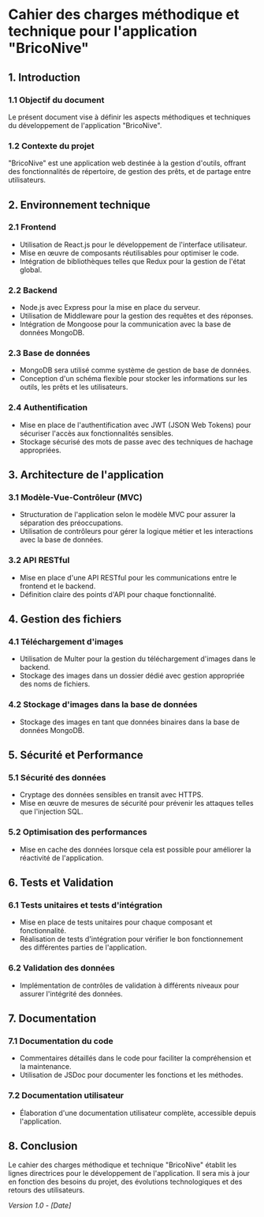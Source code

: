 # Cahier des charges méthodique et technique pour l'application "BricoNive"


## 1. Introduction

### 1.1 Objectif du document
Le présent document vise à définir les aspects méthodiques et techniques du développement de l'application "BricoNive".

### 1.2 Contexte du projet
"BricoNive" est une application web destinée à la gestion d'outils, offrant des fonctionnalités de répertoire, de gestion des prêts, et de partage entre utilisateurs.


## 2. Environnement technique

### 2.1 Frontend

- Utilisation de React.js pour le développement de l'interface utilisateur.
- Mise en œuvre de composants réutilisables pour optimiser le code.
- Intégration de bibliothèques telles que Redux pour la gestion de l'état global.

### 2.2 Backend

- Node.js avec Express pour la mise en place du serveur.
- Utilisation de Middleware pour la gestion des requêtes et des réponses.
- Intégration de Mongoose pour la communication avec la base de données MongoDB.

### 2.3 Base de données

- MongoDB sera utilisé comme système de gestion de base de données.
- Conception d'un schéma flexible pour stocker les informations sur les outils, les prêts et les utilisateurs.

### 2.4 Authentification

- Mise en place de l'authentification avec JWT (JSON Web Tokens) pour sécuriser l'accès aux fonctionnalités sensibles.
- Stockage sécurisé des mots de passe avec des techniques de hachage appropriées.



## 3. Architecture de l'application

### 3.1 Modèle-Vue-Contrôleur (MVC)

- Structuration de l'application selon le modèle MVC pour assurer la séparation des préoccupations.
- Utilisation de contrôleurs pour gérer la logique métier et les interactions avec la base de données.


### 3.2 API RESTful

- Mise en place d'une API RESTful pour les communications entre le frontend et le backend.
- Définition claire des points d'API pour chaque fonctionnalité.


## 4. Gestion des fichiers

### 4.1 Téléchargement d'images

- Utilisation de Multer pour la gestion du téléchargement d'images dans le backend.
- Stockage des images dans un dossier dédié avec gestion appropriée des noms de fichiers.

### 4.2 Stockage d'images dans la base de données

- Stockage des images en tant que données binaires dans la base de données MongoDB.


## 5. Sécurité et Performance

### 5.1 Sécurité des données

- Cryptage des données sensibles en transit avec HTTPS.
- Mise en œuvre de mesures de sécurité pour prévenir les attaques telles que l'injection SQL.

### 5.2 Optimisation des performances

- Mise en cache des données lorsque cela est possible pour améliorer la réactivité de l'application.


## 6. Tests et Validation

### 6.1 Tests unitaires et tests d'intégration

- Mise en place de tests unitaires pour chaque composant et fonctionnalité.
- Réalisation de tests d'intégration pour vérifier le bon fonctionnement des différentes parties de l'application.

### 6.2 Validation des données

- Implémentation de contrôles de validation à différents niveaux pour assurer l'intégrité des données.


## 7. Documentation

### 7.1 Documentation du code

- Commentaires détaillés dans le code pour faciliter la compréhension et la maintenance.
- Utilisation de JSDoc pour documenter les fonctions et les méthodes.

### 7.2 Documentation utilisateur

- Élaboration d'une documentation utilisateur complète, accessible depuis l'application.



## 8. Conclusion

Le cahier des charges méthodique et technique "BricoNive" établit les lignes directrices pour le développement de l'application. Il sera mis à jour en fonction des besoins du projet, des évolutions technologiques et des retours des utilisateurs.



*Version 1.0 - [Date]*